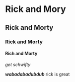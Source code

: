 # Rick and Mory
## Rick and Morty
### Rick and Morty
#### Rich and Morty

_get schwifty_

_**wabadabadubdub**_
rick is great

